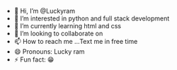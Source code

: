 - 👋 Hi, I’m @Luckyram
- 👀 I’m interested in python and full stack development
- 🌱 I’m currently learning html and css
- 💞️ I’m looking to collaborate on 
- 📫 How to reach me ...Text me in free time
- 😄 Pronouns: Lucky ram
- ⚡ Fun fact: 😁

<!---
Luckyram2/Luckyram2 is a ✨ special ✨ repository because its `README.md` (this file) appears on your GitHub profile.
You can click the Preview link to take a look at your changes.
--->
